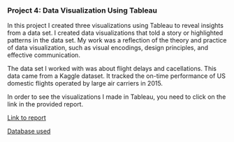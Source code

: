 ### Project 4: Data Visualization Using Tableau

In this project I created three visualizations using Tableau to reveal insights from a data set. I created data visualizations that told a story or highlighted patterns in the data set. My work was a reflection of the theory and practice of data visualization, such as visual encodings, design principles, and effective communication.

The data set I worked with was about flight delays and cacellations. This data came from a Kaggle dataset. It tracked the on-time performance of US domestic flights operated by large air carriers in 2015. 

In order to see the visualizations I made in Tableau, you need to click on the link in the provided report.

[Link to report](https://github.com/NickZward/Nanodegree-Data-Foundations/blob/master/Project%204/Project%204.pdf)

[Database used](https://github.com/NickZward/Nanodegree-Data-Foundations/blob/master/Project%204/flight-delays.zip)
